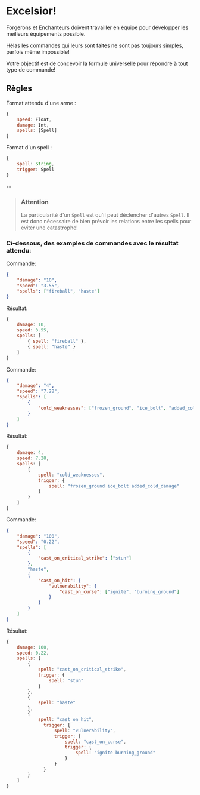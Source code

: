 # Excelsior!
Forgerons et Enchanteurs doivent travailler en équipe pour développer les meilleurs équipements possible.

Hélas les commandes qui leurs sont faites ne sont pas toujours simples,  parfois même impossible!

Votre objectif est de concevoir la formule universelle pour répondre à tout type de commande!



## Règles 

Format attendu d'une arme :

```javascript
{
    speed: Float,
    damage: Int,
    spells: [Spell]
}
```

Format d'un spell :

```javascript
{
    spell: String,
    trigger: Spell 
}
```
--
>### Attention
>La particularité d'un `Spell` est qu'il peut déclencher d'autres `Spell`. Il est donc nécessaire de bien prévoir les relations entre les spells pour éviter une catastrophe!

### Ci-dessous, des examples de commandes avec le résultat attendu: 

Commande:

```json
{
    "damage": "10",
    "speed": "3.55",
    "spells": ["fireball", "haste"]
}
```
Résultat: 

```javascript
{
    damage: 10,
    speed: 3.55,
    spells: [
        { spell: "fireball" },
        { spell: "haste" }
    ]
}
```

Commande:

```json
{
    "damage": "4",
    "speed": "7.28",
    "spells": [
        {
            "cold_weaknesses": ["frozen_ground", "ice_bolt", "added_cold_damage"]
        }
    ]
}
```

Résultat:   

```javascript
{
    damage: 4,
    speed: 7.28,
    spells: [
        { 
            spell: "cold_weaknesses",
            trigger: {
                spell: "frozen_ground ice_bolt added_cold_damage"
            }
        }
    ]
}
```


Commande:

```json
{
    "damage": "100",
    "speed": "0.22",
    "spells": [
        {
            "cast_on_critical_strike": ["stun"]
        },
        "haste",
        {
            "cast_on_hit": {
                "vulnerability": {
                    "cast_on_curse": ["ignite", "burning_ground"]
                }
            }
        }
    ]
}
```


Résultat:   

```javascript
{
    damage: 100,
    speed: 0.22,
    spells: [
        { 
            spell: "cast_on_critical_strike",
            trigger: {
                spell: "stun"
            }
        },
        {
            spell: "haste"
        },
        {
            spell: "cast_on_hit",
		      trigger: {
		          spell: "vulnerability",
		          trigger: {
		              spell: "cast_on_curse",
		              trigger: {
		                  spell: "ignite burning_ground"
		              }
		          }
		      }
        }
    ]
}
```



